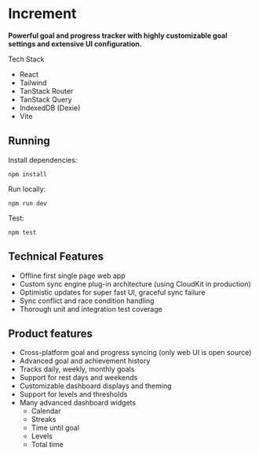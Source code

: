 # Increment

**Powerful goal and progress tracker with highly customizable goal
settings and extensive UI configuration.**

Tech Stack
* React
* Tailwind
* TanStack Router
* TanStack Query
* IndexedDB (Dexie)
* Vite

## Running

Install dependencies:

`npm install`

Run locally:

`npm run dev`

Test:

`npm test`

## Technical Features

* Offline first single page web app 
* Custom sync engine plug-in architecture (using CloudKit in production)
* Optimistic updates for super fast UI, graceful sync failure 
* Sync conflict and race condition handling
* Thorough unit and integration test coverage

## Product features

* Cross-platform goal and progress syncing (only web UI is open source)
* Advanced goal and achievement history
* Tracks daily, weekly, monthly goals 
* Support for rest days and weekends
* Customizable dashboard displays and theming
* Support for levels and thresholds
* Many advanced dashboard widgets
  * Calendar
  * Streaks
  * Time until goal
  * Levels
  * Total time
